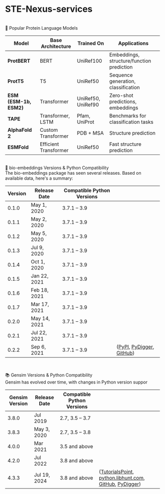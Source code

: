 # STE-Nexus-services
<br>
🧠 Popular Protein Language Models
<br>

| Model                  | Base Architecture     | Trained On         | Applications                              |
| ---------------------- | --------------------- | ------------------ | ----------------------------------------- |
| **ProtBERT**           | BERT                  | UniRef100          | Embeddings, structure/function prediction |
| **ProtT5**             | T5                    | UniRef50           | Sequence generation, classification       |
| **ESM (ESM-1b, ESM2)** | Transformer           | UniRef50, UniRef90 | Zero-shot predictions, embeddings         |
| **TAPE**               | Transformer, LSTM     | Pfam, UniProt      | Benchmarks for classification tasks       |
| **AlphaFold 2**        | Custom Transformer    | PDB + MSA          | Structure prediction                      |
| **ESMFold**            | Efficient Transformer | UniRef50           | Fast structure prediction                 |

<br>
🧬 bio-embeddings Versions & Python Compatibility
<br>
The bio-embeddings package has seen several releases. Based on available data, here's a summary:
<br>

| Version | Release Date | Compatible Python Versions |                                         |
| ------- | ------------ | -------------------------- | --------------------------------------- |
| 0.1.0   | May 1, 2020  | 3.7.1 – 3.9                |                                         |
| 0.1.1   | May 2, 2020  | 3.7.1 – 3.9                |                                         |
| 0.1.2   | May 5, 2020  | 3.7.1 – 3.9                |                                         |
| 0.1.3   | Jul 9, 2020  | 3.7.1 – 3.9                |                                         |
| 0.1.4   | Oct 1, 2020  | 3.7.1 – 3.9                |                                         |
| 0.1.5   | Jan 22, 2021 | 3.7.1 – 3.9                |                                         |
| 0.1.6   | Feb 18, 2021 | 3.7.1 – 3.9                |                                         |
| 0.1.7   | Mar 17, 2021 | 3.7.1 – 3.9                |                                         |
| 0.2.0   | May 14, 2021 | 3.7.1 – 3.9                |                                         |
| 0.2.1   | Jul 22, 2021 | 3.7.1 – 3.9                |                                         |
| 0.2.2   | Sep 6, 2021  | 3.7.1 – 3.9                | ([PyPI][1], [PyDigger][2], [GitHub][3]) |

[1]: https://pypi.org/project/bio-embeddings/?utm_source=chatgpt.com "bio-embeddings · PyPI"
[2]: https://pydigger.com/pypi/gensim?utm_source=chatgpt.com "gensim"
[3]: https://github.com/piskvorky/gensim/wiki/Gensim-And-Compatibility/68b6e2be69c2f366b868e2aa3b211aaf19828b3d?utm_source=chatgpt.com "Gensim And Compatibility · piskvorky/gensim Wiki · GitHub"
<br>

📚 Gensim Versions & Python Compatibility
<br>
Gensim has evolved over time, with changes in Python version suppor
<br>

| Gensim Version | Release Date | Compatible Python Versions |                                                                            |
| -------------- | ------------ | -------------------------- | -------------------------------------------------------------------------- |
| 3.8.0          | Jul 2019     | 2.7, 3.5 – 3.7             |                                                                            |
| 3.8.3          | May 3, 2020  | 2.7, 3.5 – 3.8             |                                                                            |
| 4.0.0          | Mar 2021     | 3.5 and above              |                                                                            |
| 4.2.0          | Jul 2022     | 3.8 and above              |                                                                            |
| 4.3.3          | Jul 19, 2024 | 3.8 and above              | ([TutorialsPoint][1], [python.libhunt.com][2], [GitHub][3], [PyDigger][4]) |

[1]: https://www.tutorialspoint.com/gensim/gensim_getting_started.htm?utm_source=chatgpt.com "Getting Started with Gensim"
[2]: https://python.libhunt.com/gensim-changelog/3.8.3?utm_source=chatgpt.com "gensim v3.8.3 release notes (2020-05-03) | LibHunt"
[3]: https://github.com/piskvorky/gensim/wiki/Gensim-And-Compatibility?utm_source=chatgpt.com "Gensim And Compatibility · piskvorky/gensim Wiki · GitHub"
[4]: https://pydigger.com/pypi/gensim?utm_source=chatgpt.com "gensim"

